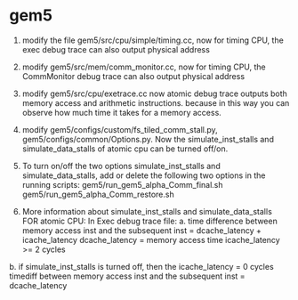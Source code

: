 # gem5
1. modify the file gem5/src/cpu/simple/timing.cc,
now for timing CPU, the exec debug trace can also output physical address

2. modify gem5/src/mem/comm_monitor.cc,
now for timing CPU, the CommMonitor debug trace can also output physical address

3. modify gem5/src/cpu/exetrace.cc
now atomic debug trace outputs both memory access and arithmetic instructions. because in this way you can observe how much time it takes for a memory access.  

4. modify gem5/configs/custom/fs_tiled_comm_stall.py, gem5/configs/common/Options.py. Now the simulate_inst_stalls and simulate_data_stalls of atomic cpu can be turned off/on.

5. To turn on/off the two options simulate_inst_stalls and simulate_data_stalls, add or delete the following two options in the running scripts:
gem5/run_gem5_alpha_Comm_final.sh
gem5/run_gem5_alpha_Comm_restore.sh

6. More information about simulate_inst_stalls and simulate_data_stalls FOR atomic CPU:
In Exec debug trace file:
a. time difference between memory access inst and the subsequent inst = dcache_latency + icache_latency
dcache_latency = memory access time
icache_latency >= 2 cycles

b. if simulate_inst_stalls is turned off, then the icache_latency = 0 cycles
timediff between memory access inst and the subsequent inst = dcache_latency

